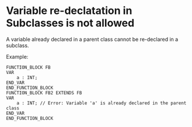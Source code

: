 # Variable re-declatation in Subclasses is not allowed

A variable already declared in a parent class cannot be re-declared in a subclass.

Example:

```iecst
FUNCTION_BLOCK FB
VAR
    a : INT;
END_VAR
END_FUNCTION_BLOCK
FUNCTION_BLOCK FB2 EXTENDS FB
VAR
    a : INT; // Error: Variable 'a' is already declared in the parent class
END_VAR
END_FUNCTION_BLOCK
```
